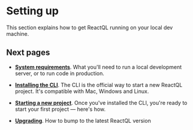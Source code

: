 # Setting up

This section explains how to get ReactQL running on your local dev machine.

## Next pages

* **[System requirements](requirements.md)**. What you'll need to run a local development server, or to run code in production.

* **[Installing the CLI](installation.md)**. The CLI is the official way to start a new ReactQL project. It's compatible with Mac, Windows and Linux.

* **[Starting a new project](project.md)**. Once you've installed the CLI, you're ready to start your first project &mdash; here's how.

* **[Upgrading](upgrading.md)**. How to bump to the latest ReactQL version

